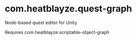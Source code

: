# com.heatblayze.quest-graph
 Node-based quest editor for Unity

Requires com.heatblayze.scriptable-object-graph